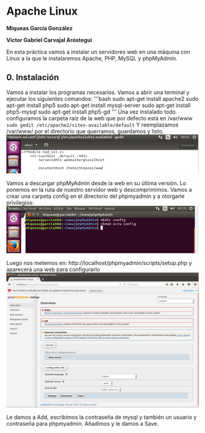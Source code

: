 # Apache Linux

**Miqueas García González**

**Víctor Gabriel Carvajal Aróstegui**

En esta práctica vamos a instalar un servidores web en una máquina con Linux a la que le instalaremos Apache, PHP, MySQL y phpMyAdmin.
## 0. Instalación
Vamos a instalar los programas necesarios. Vamos a abrir una terminal y ejecutar los siguientes comandos:
'''bash
sudo apt-get install apache2
sudo apt-get install php5
sudo apt-get install mysql-server
sudo apt-get install php5-mysql
sudo apt-get install php5-gd
'''
Una vez instalado todo configuramos la carpeta raíz de la web que por defecto está en /var/www  `sudo gedit /etc/apache2/sites-available/default` Y reemplazamos /var/www/ por el directorio que querramos, guardamos y listo.
![](./img/www1.png)

Vamos a descargar phpMyAdmin desde la web en su última versión. Lo ponemos en la ruta de nuestro servidor web y descomprimimos. Vamos a crear una carpeta config en el directorio del phpmyadmin y a otorgarle privilegios:
![](./img/www2.png)

Luego nos metemos en: http://localhost/phpmyadmin/scripts/setup.php y aparecerá una web para configurarlo
![](./img/www3.png)

Le damos a Add, escribimos la contraseña de mysql y también un usuario y contraseña para phpmyadmin. Añadimos y le damos a Save.
